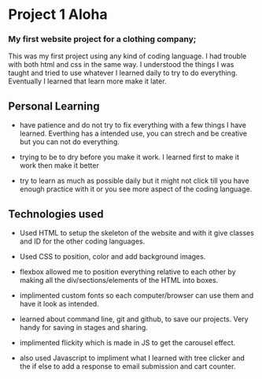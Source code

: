 # Project 1 Aloha

### My first website project for a clothing company;

This was my first project using any kind of coding language. I had trouble with both html and css in the same way. I understood the things I was taught and tried to use whatever I learned daily to try to do everything. Eventually I learned that learn more make it later.

## Personal Learning

* have patience and do not try to fix everything with a few things I have learned. Everthing has a intended use, you can strech and be creative but you can not do everything.

* trying to be to dry before you make it work. I learned first to make it work then make it better

* try to learn as much as possible daily but it might not click till you have enough practice with it or you see more aspect of the coding language.

## Technologies used

* Used HTML to setup the skeleton of the website and with it give classes and ID for the other coding languages.

* Used CSS to position, color and add background images.

* flexbox allowed me to position everything relative to each other by making all the div/sections/elements of the HTML into boxes.

* implimented custom fonts so each computer/browser can use them and have it look as intended.

* learned about command line, git and github, to save our projects. Very handy for saving in stages and sharing.

* implimented flickity which is made in JS to get the carousel effect. 

* also used Javascript to impliment what I learned with tree clicker and the if else to add a response to email submission and cart counter.

